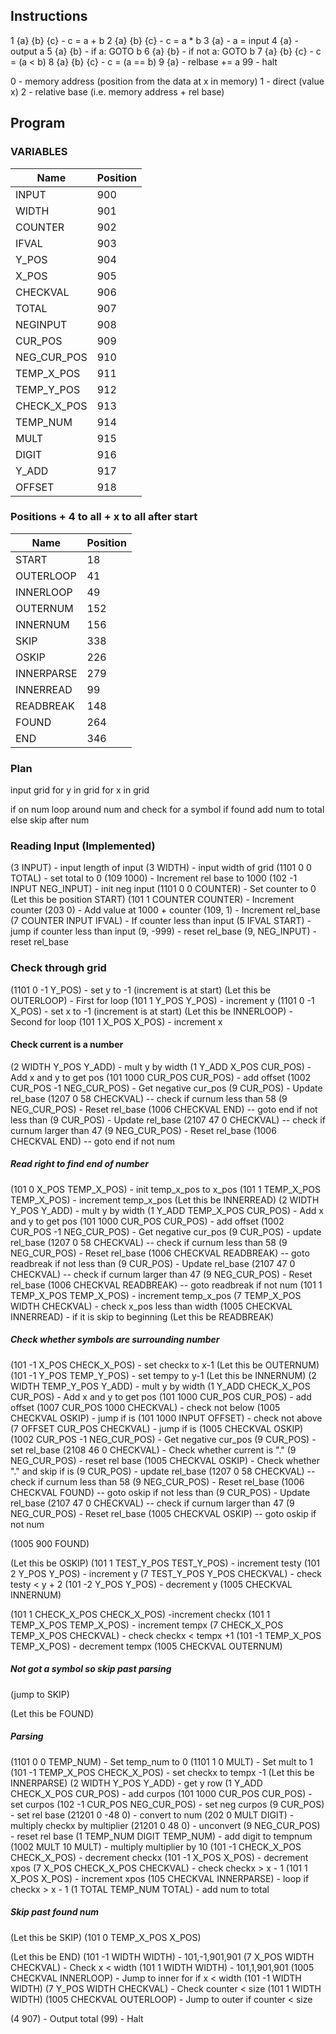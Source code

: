 ## Instructions

1  {a} {b} {c} - c = a + b
2  {a} {b} {c} - c = a * b
3  {a}         - a = input
4  {a}         - output a
5  {a} {b}     - if a: GOTO b
6  {a} {b}     - if not a: GOTO b
7  {a} {b} {c} - c = (a < b)
8  {a} {b} {c} - c = (a == b)
9  {a}         - relbase += a
99             - halt

0 - memory address (position from the data at x in memory)
1 - direct         (value x)
2 - relative base  (i.e. memory address + rel base)

## Program

### VARIABLES
| Name        | Position |
|-------------|----------|
| INPUT       |   900    |
| WIDTH       |   901    |
| COUNTER     |   902    |
| IFVAL       |   903    |
| Y_POS       |   904    |
| X_POS       |   905    |
| CHECKVAL    |   906    |
| TOTAL       |   907    |
| NEGINPUT    |   908    |
| CUR_POS     |   909    |
| NEG_CUR_POS |   910    |
| TEMP_X_POS  |   911    |
| TEMP_Y_POS  |   912    |
| CHECK_X_POS |   913    |
| TEMP_NUM    |   914    |
| MULT        |   915    |
| DIGIT       |   916    |
| Y_ADD       |   917    |
| OFFSET      |   918    |

### Positions + 4 to all + x to all after start
| Name      | Position |
|-----------|----------|
| START     |   18     |
| OUTERLOOP |   41     |
| INNERLOOP |   49     |
| OUTERNUM  |   152    |
| INNERNUM  |   156    |
| SKIP      |   338    | 342
| OSKIP     |   226    |
| INNERPARSE|   279    |
| INNERREAD |   99     |
| READBREAK |   148    |
| FOUND     |   264    | 267 
| END       |   346    | 

### Plan
input grid
for y in grid
for x in grid

if on num loop around num and check for a symbol
if found add num to total
else skip after num

### Reading Input (Implemented)
(3 INPUT) - input length of input
(3 WIDTH) - input width of grid
(1101 0 0 TOTAL) - set total to 0
(109 1000) - Increment rel base to 1000
(102 -1 INPUT NEG_INPUT) - init neg input
(1101 0 0 COUNTER) - Set counter to 0
(Let this be position START)
(101 1 COUNTER COUNTER) - Increment counter
(203 0) - Add value at 1000 + counter
(109, 1) - Increment rel_base
(7 COUNTER INPUT IFVAL) - If counter less than input
(5 IFVAL START)  - jump if counter less than input
(9, -999) - reset rel_base
(9, NEG_INPUT) - reset rel_base

### Check through grid
(1101 0 -1 Y_POS) - set y to -1 (increment is at start)
(Let this be OUTERLOOP) - First for loop
(101 1 Y_POS Y_POS) - increment y
(1101 0 -1 X_POS) - set x to -1 (increment is at start)
(Let this be INNERLOOP) - Second for loop
(101 1 X_POS X_POS) - increment x

#### Check current is a number
(2 WIDTH Y_POS Y_ADD) - mult y by width
(1 Y_ADD X_POS CUR_POS) - Add x and y to get pos
(101 1000 CUR_POS CUR_POS) - add offset
(1002 CUR_POS -1 NEG_CUR_POS) - Get negative cur_pos
(9 CUR_POS) - Update rel_base
(1207 0 58 CHECKVAL) -- check if curnum less than 58
(9 NEG_CUR_POS) - Reset rel_base
(1006 CHECKVAL END) -- goto end if not less than
(9 CUR_POS) - Update rel_base
(2107 47 0 CHECKVAL) -- check if curnum larger than 47
(9 NEG_CUR_POS) - Reset rel_base
(1006 CHECKVAL END) -- goto end if not num

##### Read right to find end of number
(101 0 X_POS TEMP_X_POS) - init temp_x_pos to x_pos
(101 1 TEMP_X_POS TEMP_X_POS) - increment temp_x_pos
(Let this be INNERREAD)
(2 WIDTH Y_POS Y_ADD) - mult y by width
(1 Y_ADD TEMP_X_POS CUR_POS) - Add x and y to get pos
(101 1000 CUR_POS CUR_POS) - add offset
(1002 CUR_POS -1 NEG_CUR_POS) - Get negative cur_pos
(9 CUR_POS) - update rel_base
(1207 0 58 CHECKVAL) -- check if curnum less than 58
(9 NEG_CUR_POS) - Reset rel_base
(1006 CHECKVAL READBREAK) -- goto readbreak if not less than
(9 CUR_POS) - Update rel_base
(2107 47 0 CHECKVAL) -- check if curnum larger than 47
(9 NEG_CUR_POS) - Reset rel_base
(1006 CHECKVAL READBREAK) -- goto readbreak if not num
(101 1 TEMP_X_POS TEMP_X_POS) - increment temp_x_pos
(7 TEMP_X_POS WIDTH CHECKVAL) - check x_pos less than width
(1005 CHECKVAL INNERREAD) - if it is skip to beginning
(Let this be READBREAK)

##### Check whether symbols are surrounding number
(101 -1 X_POS CHECK_X_POS) - set checkx to x-1
(Let this be OUTERNUM)
(101 -1 Y_POS TEMP_Y_POS) - set tempy to y-1
(Let this be INNERNUM)
(2 WIDTH TEMP_Y_POS Y_ADD) - mult y by width
(1 Y_ADD CHECK_X_POS CUR_POS) - Add x and y to get pos
(101 1000 CUR_POS CUR_POS) - add offset
(1007 CUR_POS 1000 CHECKVAL) - check not below
(1005 CHECKVAL OSKIP)        - jump if is
(101 1000 INPUT OFFSET)      - check not above
(7 OFFSET CUR_POS CHECKVAL)  - jump if is
(1005 CHECKVAL OSKIP)
(1002 CUR_POS -1 NEG_CUR_POS) - Get negative cur_pos
(9 CUR_POS) - set rel_base
(2108 46 0 CHECKVAL) - Check whether current is "."
(9 NEG_CUR_POS) - reset rel base
(1005 CHECKVAL OSKIP) - Check whether "." and skip if is
(9 CUR_POS) - update rel_base
(1207 0 58 CHECKVAL) -- check if curnum less than 58
(9 NEG_CUR_POS) - Reset rel_base
(1006 CHECKVAL FOUND) -- goto oskip if not less than
(9 CUR_POS) - Update rel_base
(2107 47 0 CHECKVAL) -- check if curnum larger than 47
(9 NEG_CUR_POS) - Reset rel_base
(1005 CHECKVAL OSKIP) -- goto oskip if not num

(1005 900 FOUND)

(Let this be OSKIP)
(101 1 TEST_Y_POS TEST_Y_POS) - increment testy
(101 2 Y_POS Y_POS) - increment y
(7 TEST_Y_POS Y_POS CHECKVAL) - check testy < y + 2
(101 -2 Y_POS Y_POS) - decrement y
(1005 CHECKVAL INNERNUM)

(101 1 CHECK_X_POS CHECK_X_POS) -increment checkx
(101 1 TEMP_X_POS TEMP_X_POS) - increment tempx
(7 CHECK_X_POS TEMP_X_POS CHECKVAL) - check checkx < tempx +1
(101 -1 TEMP_X_POS TEMP_X_POS) - decrement tempx
(1005 CHECKVAL OUTERNUM)

##### Not got a symbol so skip past parsing
(jump to SKIP)

(Let this be FOUND)

##### Parsing
(1101 0 0 TEMP_NUM) - Set temp_num to 0
(1101 1 0 MULT) - Set mult to 1
(101 -1 TEMP_X_POS CHECK_X_POS) - set checkx to tempx -1
(Let this be INNERPARSE)
(2 WIDTH Y_POS Y_ADD) - get y row
(1 Y_ADD CHECK_X_POS CUR_POS) - add curpos
(101 1000 CUR_POS CUR_POS) - set curpos
(102 -1 CUR_POS NEG_CUR_POS) - set neg curpos
(9 CUR_POS) - set rel base
(21201 0 -48 0) - convert to num
(202 0 MULT DIGIT) - multiply checkx by multiplier
(21201 0 48 0) - unconvert
(9 NEG_CUR_POS) - reset rel base
(1 TEMP_NUM DIGIT TEMP_NUM) - add digit to tempnum
(1002 MULT 10 MULT) - multiply multiplier by 10
(101 -1 CHECK_X_POS CHECK_X_POS) - decrement checkx
(101 -1 X_POS X_POS) - decrement xpos
(7 X_POS CHECK_X_POS CHECKVAL) - check checkx > x - 1
(101 1 X_POS X_POS) - increment xpos
(105 CHECKVAL INNERPARSE) - loop if checkx > x - 1
(1 TOTAL TEMP_NUM TOTAL) - add num to total

##### Skip past found num
(Let this be SKIP)
(101 0 TEMP_X_POS X_POS)

(Let this be END)
(101 -1 WIDTH WIDTH) - 101,-1,901,901
(7 X_POS WIDTH CHECKVAL) - Check x < width
(101 1 WIDTH WIDTH) - 101,1,901,901
(1005 CHECKVAL INNERLOOP) - Jump to inner for if x < width
(101 -1 WIDTH WIDTH)
(7 Y_POS WIDTH CHECKVAL) - Check counter < size
(101 1 WIDTH WIDTH)
(1005 CHECKVAL OUTERLOOP) - Jump to outer if counter < size

(4 907) - Output total
(99) - Halt